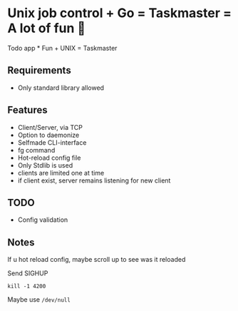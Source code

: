 # Unix job control + Go = **Taskmaster** = A lot of fun :stars:

Todo app * Fun + UNIX = Taskmaster

## Requirements
- Only standard library allowed

## Features

- Client/Server, via TCP
- Option to daemonize
- Selfmade CLI-interface
- fg command
- Hot-reload config file
- Only Stdlib is used
- clients are limited one at time
- if client exist, server remains listening for new client

## TODO
- Config validation

## Notes

If u hot reload config, maybe scroll up to see was it reloaded

Send SIGHUP

`kill -1 4200`

Maybe use `/dev/null`

